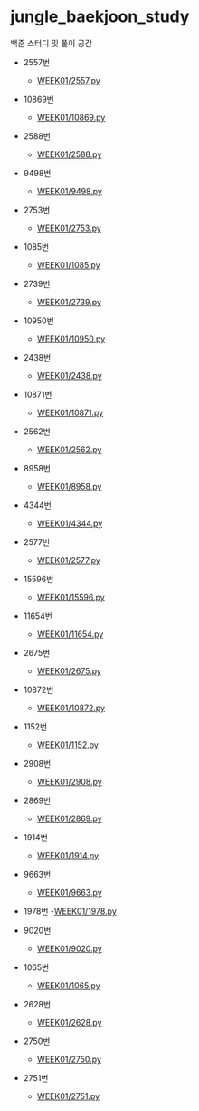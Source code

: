 # jungle_baekjoon_study
백준 스터디 및 풀이 공간
* 2557번
    - [WEEK01/2557.py](WEEK01/2557.py)

* 10869번
    - [WEEK01/10869.py](WEEK01/10869.py)

* 2588번
    - [WEEK01/2588.py](WEEK01/2588.py)

* 9498번
    - [WEEK01/9498.py](WEEK01/9498.py)

* 2753번
    - [WEEK01/2753.py](WEEK01/2753.py)

* 1085번
    - [WEEK01/1085.py](WEEK01/1085.py)

* 2739번
    - [WEEK01/2739.py](WEEK01/2739.py)

* 10950번
    - [WEEK01/10950.py](WEEK01/10950.py)

* 2438번
    - [WEEK01/2438.py](WEEK01/2438.py)

* 10871번
    - [WEEK01/10871.py](WEEK01/10871.py)

* 2562번
    - [WEEK01/2562.py](WEEK01/2562.py)

* 8958번
    - [WEEK01/8958.py](WEEK01/8958.py)

* 4344번
    - [WEEK01/4344.py](WEEK01/4344.py)

* 2577번
    - [WEEK01/2577.py](WEEK01/2577.py)

* 15596번
    - [WEEK01/15596.py](WEEK01/15596.py)

* 11654번
    - [WEEK01/11654.py](WEEK01/11654.py)

* 2675번
    - [WEEK01/2675.py](WEEK01/2675.py)

* 10872번
    - [WEEK01/10872.py](WEEK01/10872.py)

* 1152번
    - [WEEK01/1152.py](WEEK01/1152.py)

* 2908번
    - [WEEK01/2908.py](WEEK01/2908.py)

* 2869번
    - [WEEK01/2869.py](WEEK0/2869.py)

* 1914번
    - [WEEK01/1914.py](WEEK01/1914.py)

* 9663번
    - [WEEK01/9663.py](WEEK01/9663.py)

* 1978번
    -[WEEK01/1978.py](WEEK01/1978.py)

* 9020번
    - [WEEK01/9020.py](WEEK01/9020.py)

* 1065번
    - [WEEK01/1065.py](WEEK01/1065.py)

* 2628번
    - [WEEK01/2628.py](WEEK01/2628.py)

* 2750번
    - [WEEK01/2750.py](WEEK01/2750.py)

* 2751번
    - [WEEK01/2751.py](WEEK01/2751.py)
